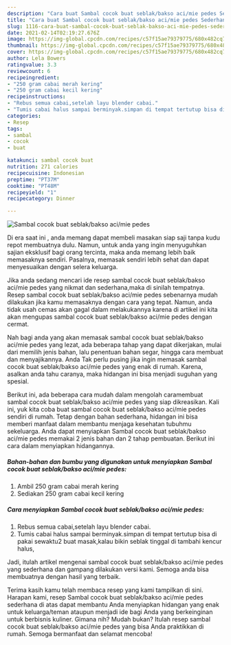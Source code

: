 ```yaml
---
description: "Cara buat Sambal cocok buat seblak/bakso aci/mie pedes Sederhana Untuk Jualan"
title: "Cara buat Sambal cocok buat seblak/bakso aci/mie pedes Sederhana Untuk Jualan"
slug: 1116-cara-buat-sambal-cocok-buat-seblak-bakso-aci-mie-pedes-sederhana-untuk-jualan
date: 2021-02-14T02:19:27.676Z
image: https://img-global.cpcdn.com/recipes/c57f15ae79379775/680x482cq70/sambal-cocok-buat-seblakbakso-acimie-pedes-foto-resep-utama.jpg
thumbnail: https://img-global.cpcdn.com/recipes/c57f15ae79379775/680x482cq70/sambal-cocok-buat-seblakbakso-acimie-pedes-foto-resep-utama.jpg
cover: https://img-global.cpcdn.com/recipes/c57f15ae79379775/680x482cq70/sambal-cocok-buat-seblakbakso-acimie-pedes-foto-resep-utama.jpg
author: Lela Bowers
ratingvalue: 3.3
reviewcount: 6
recipeingredient:
- "250 gram cabai merah kering"
- "250 gram cabai kecil kering"
recipeinstructions:
- "Rebus semua cabai,setelah layu blender cabai."
- "Tumis cabai halus sampai berminyak.simpan di tempat tertutup bisa di pakai sewaktu2 buat masak,kalau bikin seblak tinggal di tambahi kencur halus,"
categories:
- Resep
tags:
- sambal
- cocok
- buat

katakunci: sambal cocok buat 
nutrition: 271 calories
recipecuisine: Indonesian
preptime: "PT37M"
cooktime: "PT48M"
recipeyield: "1"
recipecategory: Dinner

---
```



![Sambal cocok buat seblak/bakso aci/mie pedes](https://img-global.cpcdn.com/recipes/c57f15ae79379775/680x482cq70/sambal-cocok-buat-seblakbakso-acimie-pedes-foto-resep-utama.jpg)

Di era  saat ini , anda memang dapat membeli masakan siap saji tanpa kudu repot membuatnya dulu. Namun, untuk anda yang ingin menyuguhkan sajian eksklusif bagi orang tercinta, maka anda memang lebih baik memasaknya sendiri. Pasalnya, memasak sendiri lebih sehat dan dapat menyesuaikan dengan selera keluarga.

Jika anda sedang mencari ide resep sambal cocok buat seblak/bakso aci/mie pedes yang nikmat dan sederhana,maka di sinilah tempatnya. Resep sambal cocok buat seblak/bakso aci/mie pedes  sebenarnya mudah dilakukan jika kamu memasaknya dengan cara yang tepat. Namun, anda tidak usah cemas akan gagal dalam melakukannya 
karena di artikel ini kita akan mengupas sambal cocok buat seblak/bakso aci/mie pedes dengan cermat.  



Nah bagi anda yang akan memasak sambal cocok buat seblak/bakso aci/mie pedes yang lezat, ada beberapa tahap yang dapat dikerjakan, mulai dari memilih jenis bahan, lalu penentuan bahan segar, hingga cara membuat dan menyajikannya. Anda Tak perlu pusing jika ingin memasak sambal cocok buat seblak/bakso aci/mie pedes yang enak di rumah. Karena, asalkan anda  tahu caranya, maka hidangan ini bisa menjadi suguhan yang spesial.

Berikut ini, ada beberapa cara mudah dalam mengolah caramembuat sambal cocok buat seblak/bakso aci/mie pedes yang siap dikreasikan. Kali ini, yuk kita coba buat sambal cocok buat seblak/bakso aci/mie pedes sendiri di rumah. Tetap dengan bahan sederhana, hidangan ini bisa memberi manfaat dalam membantu menjaga kesehatan tubuhmu sekeluarga. Anda dapat menyiapkan Sambal cocok buat seblak/bakso aci/mie pedes memakai 2 jenis bahan dan 2 tahap pembuatan. Berikut ini cara dalam menyiapkan hidangannya.

<!--inarticleads1-->

##### Bahan-bahan dan bumbu yang digunakan untuk menyiapkan Sambal cocok buat seblak/bakso aci/mie pedes:

1. Ambil 250 gram cabai merah kering
1. Sediakan 250 gram cabai kecil kering




<!--inarticleads2-->

##### Cara menyiapkan Sambal cocok buat seblak/bakso aci/mie pedes:

1. Rebus semua cabai,setelah layu blender cabai.
1. Tumis cabai halus sampai berminyak.simpan di tempat tertutup bisa di pakai sewaktu2 buat masak,kalau bikin seblak tinggal di tambahi kencur halus,




Jadi, itulah artikel mengenai  sambal cocok buat seblak/bakso aci/mie pedes  yang sederhana dan gampang dilakukan versi kami. Semoga anda bisa membuatnya dengan hasil yang terbaik. 

Terima kasih kamu telah membaca resep yang kami tampilkan di sini. Harapan kami, resep  Sambal cocok buat seblak/bakso aci/mie pedes sederhana di atas dapat membantu Anda menyiapkan hidangan yang enak untuk keluarga/teman ataupun menjadi ide bagi Anda yang berkeinginan untuk berbisnis kuliner. Gimana nih? Mudah bukan? Itulah resep sambal cocok buat seblak/bakso aci/mie pedes yang bisa Anda praktikkan di rumah. Semoga bermanfaat dan selamat mencoba!

